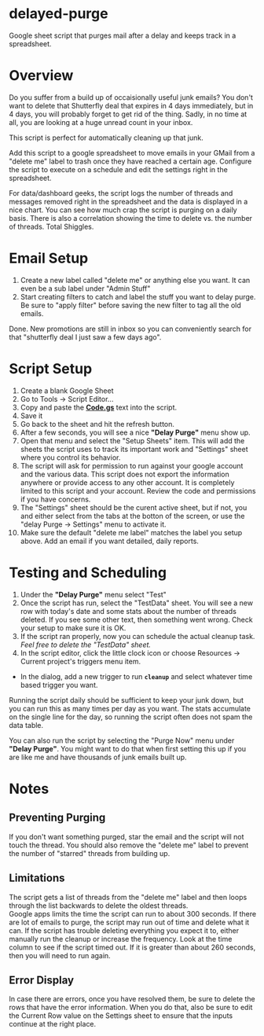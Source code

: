 # delayed-purge
Google sheet script that purges mail after a delay and keeps track in a spreadsheet.

# Overview
Do you suffer from a build up of occaisionally useful junk emails?  You don't want to delete that Shutterfly deal that expires in 4 days immediately, but in 4 days, you will probably forget to get rid of the thing.  Sadly, in no time at all, you are looking at a huge unread count in your inbox.  

This script is perfect for automatically cleaning up that junk.  

Add this script to a google spreadsheet to move emails in your GMail from a "delete me" label to trash once they have reached a certain age.  Configure the script to execute on a schedule and edit the settings right in the spreadsheet.

For data/dashboard geeks, the script logs the number of threads and messages removed right in the spreadsheet and the data is displayed in a nice chart.  You can see how much crap the script is purging on a daily basis.  There is also a correlation showing the time to delete vs. the number of threads.  Total Shiggles.

# Email Setup
1. Create a new label called "delete me" or anything else you want.  It can even be a sub label under "Admin Stuff"
1. Start creating filters to catch and label the stuff you want to delay purge.  Be sure to "apply filter" before saving the new filter to tag all the old emails.

Done.  New promotions are still in inbox so you can conveniently search for that "shutterfly deal I just saw a few days ago".

# Script Setup
1. Create a blank Google Sheet
1. Go to Tools -> Script Editor...
1. Copy and paste the **[Code.gs](Code.gs)** text into the script. 
1. Save it
1. Go back to the sheet and hit the refresh button.  
1. After a few seconds, you will see a nice **"Delay Purge"** menu show up.
1. Open that menu and select the "Setup Sheets" item.  This will add the sheets the script uses to track its important work and "Settings" sheet where you control its behavior.
1. The script will ask for permission to run against your google account and the various data.  This script does not export the information anywhere or provide access to any other account.  It is completely limited to this script and your account.  Review the code and permissions if you have concerns.
1. The "Settings" sheet should be the curent active sheet, but if not, you and either select from the tabs at the botton of the screen, or use the "delay Purge -> Settings" menu to activate it.
1. Make sure the default "delete me label" matches the label you setup above.  Add an email if you want detailed, daily reports.

# Testing and Scheduling
1. Under the **"Delay Purge"** menu select "Test"
1. Once the script has run, select the "TestData" sheet.  You will see a new row with today's date and some stats about the number of threads deleted.  If you see some other text, then something went wrong.  Check your setup to make sure it is OK.
1. If the script ran properly, now you can schedule the actual cleanup task. *Feel free to delete the "TestData" sheet.*
1. In the script editor, click the little clock icon or choose Resources -> Current project's triggers menu item.  
 - In the dialog, add a new trigger to run **`cleanup`** and select whatever time based trigger you want. 

Running the script daily should be sufficient to keep your junk down, but you can run this as many times per day as you want. The stats accumulate on the single line for the day, so running the script often does not spam the data table.

You can also run the script by selecting the "Purge Now" menu under **"Delay Purge"**.  You might want to do that when first setting this up if you are like me and have thousands of junk emails built up.

# Notes

## Preventing Purging
If you don't want something purged, star the email and the script will not touch the thread.  You should also remove the "delete me" label to prevent the number of "starred" threads from building up. 

## Limitations
The script gets a list of threads from the "delete me" label and then loops through the list backwards to delete the oldest threads.  
Google apps limits the time the script can run to about 300 seconds.  If there are lot of emails to purge, the script may run out 
of time and delete what it can.  If the script has trouble deleting everything you expect it to, either manually run the cleanup or
increase the frequency.  Look at the time column to see if the script timed out.  If it is greater than about 260 seconds, then 
you will need to run again.

## Error Display
In case there are errors, once you have resolved them, be sure to delete the rows that have the error information.  When you do that, also be sure to edit the Current Row value on the Settings sheet to ensure that the inputs continue at the right place.

